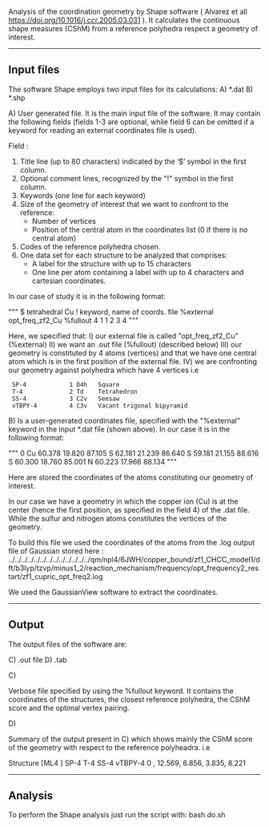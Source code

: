 Analysis of the coordination geometry by Shape software
( Alvarez et all https://doi.org/10.1016/j.ccr.2005.03.031 ).
It calculates the continuous shape measures (CShM) from a reference
polyhedra respect a geometry of interest.

-------------
Input files
-------------

The software Shape employs two input files for its calculations:
A) *.dat
B) *.shp



A) 
User generated file. It is the main input file of the software. It may contain
the following fields (fields 1-3 are optional, while field 6 can be omitted if
a keyword for reading an external coordinates file is used).


Field : 
1) Title line (up to 80 characters) indicated by the ‘$’ symbol in the first column.
2) Optional comment lines, recognized by the "!" symbol in the first column.
3) Keywords (one line for each keyword)
4) Size of the geometry of interest that we want to confront to the reference:
    - Number of vertices
    - Position of the central atom in the coordinates list (0 if there is no central atom)
5) Codes of the reference polyhedra chosen. 
6) One data set for each structure to be analyzed that comprises:
   - A label for the structure with up to 15 characters 
   - One line per atom containing a label with up to 4 characters
     and cartesian coordinates.

In our case of study it is in the following format: 

"""
$ tetrahedral Cu
! keyword, name of coords. file
%external   opt_freq_zf2_Cu
%fullout
4 1
1 2 3 4
"""

Here, we specified that:
I) our external file is called "opt_freq_zf2_Cu" (%external)
II) we want an .out file (%fullout) (described below)
III) our geometry is constituted by 4 atoms (vertices) and that we have one central 
   atom which is in the first position of the external file.
IV) we are confronting our geometry against polyhedra which have 4 vertices
   i.e

     SP-4            1 D4h   Square
     T-4             2 Td    Tetrahedron
     SS-4            3 C2v   Seesaw
     vTBPY-4         4 C3v   Vacant trigonal bipyramid


B) Is a user-generated coordinates file, specified with the "%external"
keyword in the input *.dat file (shown above). In our case it is in the 
following format:

"""
0
  Cu  60.378  19.820  87.105
  S   62.181  21.239  86.640
  S   59.181  21.155  88.616
  S   60.300  18.760  85.001
  N   60.223  17.966  88.134
"""

Here are stored the coordinates of the atoms constituting our 
geometry of interest. 

In our case we have a geometry in which the copper ion (Cu) is at the 
center (hence the first position, as specified in the field 4) 
of the .dat file. While the sulfur and nitrogen atoms constitutes the vertices of the geometry. 

To build this file we used the coordinates of the atoms from the .log output file of Gaussian stored here :
../../../../../../../../../../../../../qm/npl4/6JWH/copper_bound/zf1_CHCC_model1/dft/b3lyp/tzvp/minus1_2/reaction_mechanism/frequency/opt_frequency2_restart/zf1_cupric_opt_freq2.log 

We used the GaussianView software to extract the coordinates.

-------------
Output
-------------

The output files of the software are:

C) .out file
D) .tab

C)

Verbose file specified by using the %fullout keyword. It contains the coordinates of the
structures, the closest reference polyhedra, the CShM score and the optimal vertex pairing.

D) 

Summary of the output present in C) which shows mainly the CShM score of the geometry
with respect to the reference polyheadra. 
i.e


Structure [ML4 ]         SP-4          T-4         SS-4      vTBPY-4
 0              ,      12.569,       6.856,       3.835,       8.221



-------------
Analysis
-------------
To perform the Shape analysis just run the script with:
bash do.sh


